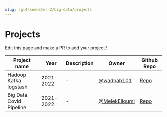 ```yaml
---
slug: /gl4/semester-2/big-data/projects
---
```


# Projects

Edit this page and make a PR to add your project !

| Project name | Year | Description | Owner | Github Repo |
| --- | --- | --- | --- | --- |
| Hadoop Kafka logstash | 2021-2022 | - | [@wadhah101](https://github.com/wadhah101) | [Repo](https://github.com/wadhah101/big-data-project) |
| Big Data Covid Pipeline | 2021-2022 | - | [@MelekElloumi](https://github.com/MelekElloumi) | [Repo](https://github.com/MelekElloumi/Big-Data-Covid-Pipeline) |
